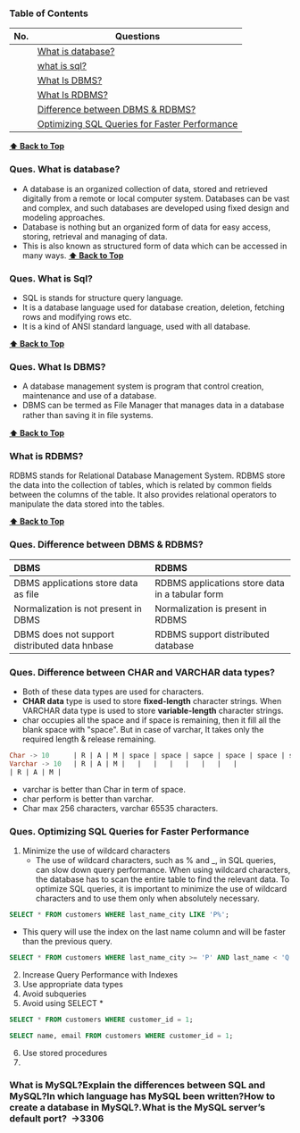 ### Table of Contents

|  No.  | Questions                                                                                            |
| :---: | ---------------------------------------------------------------------------------------------------- |
|       | [What is database?](#ques-What-is-database)                                                          |
|       | [what is sql?](#ques-what-is-sql)                                                                    |
|       | [What Is DBMS?](#Ques-What-is-DBMS)                                                                  |
|       | [What Is RDBMS?](#what-is-rdbms)                                                                     |
|       | [Difference between DBMS & RDBMS?](#ques-difference-between-dbms--rdbms)                             |
|       | [Optimizing SQL Queries for Faster Performance](#ques-optimizing-sql-queries-for-faster-performance) |


**[⬆ Back to Top](#table-of-contents)**
### Ques. What is database?
* A database is an organized collection of data, stored and retrieved digitally from a remote or local computer system. Databases can be vast and complex, and such databases are developed using fixed design and modeling approaches.
* Database is nothing but an organized form of data for easy access, storing, retrieval and managing of data. 
* This is also known as structured form of data which can be accessed in many ways.
**[⬆ Back to Top](#table-of-contents)**

### Ques. What is Sql?
* SQL is stands for structure query language. 
* It is a database language used for database creation, deletion, fetching rows and modifying rows etc.
* It is a kind of ANSI standard language, used with all database. 

**[⬆ Back to Top](#table-of-contents)**
### Ques. What Is DBMS?
* A database management system is program that control creation, maintenance and use of a database.
* DBMS can be termed as File Manager that manages data in a database rather than saving it in ﬁle systems.

**[⬆ Back to Top](#table-of-contents)**
### What is RDBMS?
RDBMS stands for Relational Database Management System. RDBMS store the data into the collection of tables, which is related by common fields between the columns of the table. It also provides relational operators to manipulate the data stored into the tables.


**[⬆ Back to Top](#table-of-contents)**
### Ques. Difference between DBMS & RDBMS?
| DBMS                                          | RDBMS                                           |
| :-------------------------------------------- | :---------------------------------------------- |
| DBMS applications store data as file          | RDBMS applications store data in a tabular form |
| Normalization is not present in DBMS          | Normalization is present in RDBMS               |
| DBMS does not support distributed data hnbase | RDBMS support distributed database              |


### Ques. Difference between **CHAR** and **VARCHAR** data types?
* Both of these data types are used for characters.
* **CHAR data** type is used to store **fixed-length** character strings. When VARCHAR data type is used to store **variable-length** character strings.
* char occupies all the space and if space is remaining, then it fill all the blank space with "space". But in case of varchar, It takes only the required length & release remaining.
```sql
Char -> 10      | R | A | M | space | space | sapce | space | space | space | space |
Varchar -> 10   | R | A | M |   |   |   |   |   |   |   |
| R | A | M |
```
* varchar is better than Char in term of space. 
* char perform is better than varchar.
* Char max 256 characters, varchar 65535 characters.


### Ques. Optimizing SQL Queries for Faster Performance
1. Minimize the use of wildcard characters
   * The use of wildcard characters, such as % and _, in SQL queries, can slow down query performance. When using wildcard characters, the database has to scan the entire table to find the relevant data. To optimize SQL queries, it is important to minimize the use of wildcard characters and to use them only when absolutely necessary.
```sql
SELECT * FROM customers WHERE last_name_city LIKE 'P%';
```
* This query will use the index on the last name column and will be faster than the previous query.
```sql
SELECT * FROM customers WHERE last_name_city >= 'P' AND last_name < 'Q';
```

2. Increase Query Performance with Indexes
3. Use appropriate data types
4. Avoid subqueries
5. Avoid using SELECT *
```sql
SELECT * FROM customers WHERE customer_id = 1;
```
```sql
SELECT name, email FROM customers WHERE customer_id = 1;
```
6. Use stored procedures
7. 

### What is MySQL?Explain the differences between **SQL** and **MySQL**?In which language has MySQL been written?How to create a database in MySQL?.What is the MySQL server’s default port?  ->3306




